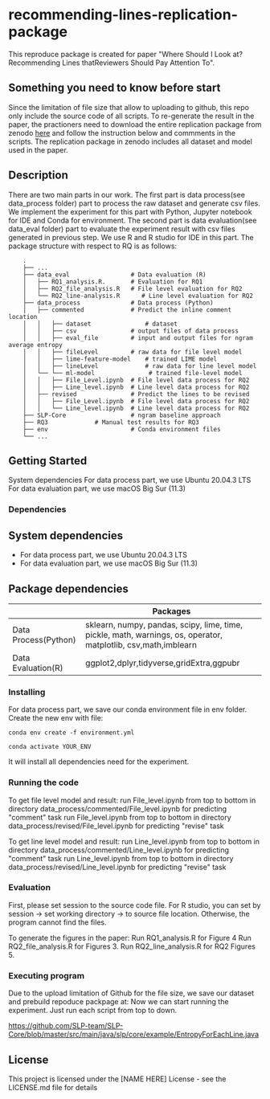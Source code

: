 # recommending-lines-replication-package

This reproduce package is created for paper "Where Should I Look at? Recommending Lines thatReviewers Should Pay Attention To".

## Something you need to know before start
Since the limitation of file size that allow to uploading to github, this repo only include the source code of all scripts. To re-generate the result in the paper, the practioners need to download the entire replication package from zenodo [here](https://doi.org/10.5281/zenodo.5832080) and follow the instruction below and commments in the scripts. The replication package in zenodo includes all dataset and model used in the paper. 

## Description

There are two main parts in our work. The first part is data process(see data_process folder) part to process the raw dataset and generate csv files. 
We implement the experiment for this part with Python, Jupyter notebook for IDE and Conda for environment.
The second part is data evaluation(see data_eval folder) part to evaluate the experiment result with csv files generated in previous step. We use R and R studio for IDE in this part. The package structure with respect to RQ is as follows:
```
    .
    ├── ...
    ├── data_eval                 # Data evaluation (R)
    │   ├── RQ1_analysis.R.       # Evaluation for RQ1
    │   ├── RQ2_file_analysis.R   # File level evaluation for RQ2
    │   └── RQ2_line-analysis.R      # Line level evaluation for RQ2	
    ├── data_process              # Data process (Python)
    │   ├── commented             # Predict the inline comment location
    │   │   ├── dataset               # dataset
    │   │   ├── csv               # output files of data process
    │   │   ├── eval_file         # input and output files for ngram average entropy
    │   │   ├── fileLevel         # raw data for file level model
    │   │   ├── lime-feature-model    # trained LIME model
    │   │   ├── lineLevel             # raw data for line level model
    │   └── └── ml-model               # trained file-level model
    │   │   ├── File_Level.ipynb  # File level data process for RQ2
    │   │   ├── Line_level.ipynb  # Line level data process for RQ2
    │   ├── revised               # Predict the lines to be revised
    │   │   ├── File_Level.ipynb  # File level data process for RQ2
    │   │   └── Line_level.ipynb  # Line level data process for RQ2
    ├── SLP-Core                  # ngram baseline approach
    ├── RQ3 			# Manual test results for RQ3 
    ├── env                       # Conda environment files
    └── ...

```  

## Getting Started
System dependencies
For data process part, we use Ubuntu 20.04.3 LTS
For data evaluation part, we use macOS Big Sur (11.3)

### Dependencies

## System dependencies
* For data process part, we use Ubuntu 20.04.3 LTS
* For data evaluation part, we use macOS Big Sur (11.3)

## Package dependencies
|                      | Packages                                                                                                        |
|----------------------|-----------------------------------------------------------------------------------------------------------------|
| Data Process(Python) | sklearn, numpy, pandas, scipy, lime, time,  pickle, math, warnings, os, operator, matplotlib, csv,math,imblearn |
| Data Evaluation(R)   | ggplot2,dplyr,tidyverse,gridExtra,ggpubr                                                                        |

### Installing

For data process part, we save our conda environment file in env folder. Create the new env with file:
```
conda env create -f environment.yml
```
```
conda activate YOUR_ENV
```
It will install all dependencies need for the experiment.

###  Running the code 
To get file level model and result: 
run File_level.ipynb from top to bottom in directory data_process/commented/File_level.ipynb for predicting "comment" task
run File_level.ipynb from top to bottom in directory data_process/revised/File_level.ipynb for predicting "revise" task

To get line level model and result: 
run Line_level.ipynb from top to bottom in directory data_process/commented/Line_level.ipynb for predicting "comment" task
run Line_level.ipynb from top to bottom in directory data_process/revised/Line_level.ipynb for predicting "revise" task

###  Evaluation
First, please set session to the source code file. For R studio, you can set by session -> set working directory -> to source file location. Otherwise, the program cannot find the files.

To generate the figures in the paper:
Run RQ1_analysis.R  for Figure 4
Run RQ2_file_analysis.R for Figures 3.
Run RQ2_line_analysis.R for RQ2 Figures 5.

### Executing program

Due to the upload limitation of Github for the file size, we save our dataset and prebuild repoduce packpage at:
Now we can start running the experiment. Just run each script from top to down. 

https://github.com/SLP-team/SLP-Core/blob/master/src/main/java/slp/core/example/EntropyForEachLine.java

## License

This project is licensed under the [NAME HERE] License - see the LICENSE.md file for details



